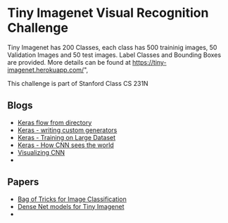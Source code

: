 # Tiny Imagenet Visual Recognition Challenge

Tiny Imagenet has 200 Classes, each class has 500 traininig images, 50 Validation Images and 50 test images. Label Classes and Bounding Boxes are provided. More details can be found at <https://tiny-imagenet.herokuapp.com/>",

This challenge is part of Stanford Class CS 231N

## Blogs

* [Keras  flow from directory](<https://medium.com/@vijayabhaskar96/tutorial-image-classification-with-keras-flow-from-directory-and-generators-95f75ebe5720>)
* [Keras - writing custom generators](<https://medium.com/@ensembledme/writing-custom-keras-generators-fe815d992c5a>)
* [Keras - Training on Large Dataset](<https://medium.com/datadriveninvestor/keras-training-on-large-datasets-3e9d9dbc09d4>)
* [Keras - How CNN sees the world](<https://blog.keras.io/how-convolutional-neural-networks-see-the-world.html>)
* [Visualizing CNN](<https://jacobgil.github.io/deeplearning/filter-visualizations>)
* 

##  Papers 

* [Bag of Tricks for Image Classification](<https://arxiv.org/abs/1812.01187> )
* [Dense Net models for Tiny Imagenet](https://arxiv.org/abs/1904.10429)
* 